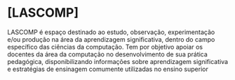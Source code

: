 # [LASCOMP]

 LASCOMP é espaço destinado ao estudo, observação, experimentação e/ou produção na área da aprendizagem significativa, dentro do campo específico das ciências da computação.	Tem por objetivo apoiar os docentes da área da computação no desenvolvimento de sua prática pedagógica, disponibilizando informações sobre aprendizagem significativa e estratégias de ensinagem comumente utilizadas no ensino superior
